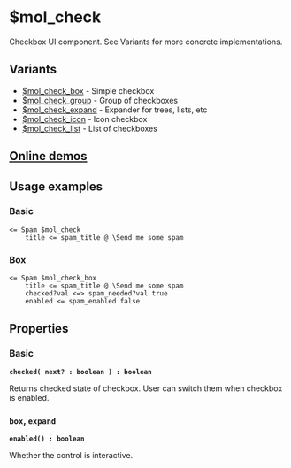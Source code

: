# $mol_check

Checkbox UI component. See Variants for more concrete implementations.

## Variants

- [$mol_check_box](box) - Simple checkbox
- [$mol_check_group](group) -  Group of checkboxes
- [$mol_check_expand](expand) - Expander for trees, lists, etc
- [$mol_check_icon](icon) - Icon checkbox
- [$mol_check_list](list) - List of checkboxes

## [Online demos](https://mol.hyoo.ru/#!section=demos/filter=%20checkbox)

## Usage examples

### Basic

```
<= Spam $mol_check
	title <= spam_title @ \Send me some spam
```

### Box

```
<= Spam $mol_check_box
	title <= spam_title @ \Send me some spam
	checked?val <=> spam_needed?val true
	enabled <= spam_enabled false
```

## Properties

### Basic

**`checked( next? : boolean ) : boolean`**

Returns checked state of checkbox. User can switch them when checkbox is enabled.

### `box`, `expand`

**`enabled() : boolean`**

Whether the control is interactive.
